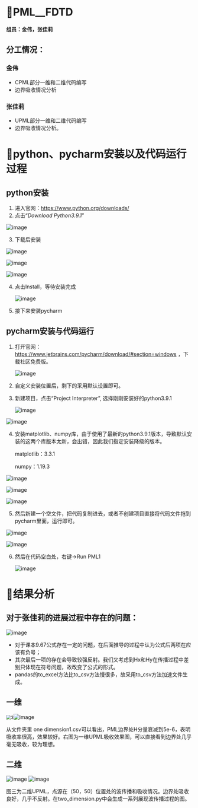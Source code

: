#  🙌PML__FDTD
**组员：金伟，张佳莉**

## 分工情况：
### **金伟**

- CPML部分一维和二维代码编写
- 边界吸收情况分析



### **张佳莉**

- UPML部分一维和二维代码编写
- 边界吸收情况分析。



# 🛴python、pycharm安装以及代码运行过程

## python安装

1. 进入官网：https://www.python.org/downloads/
2. 点击“*Download Python3.9.1*”

![image](./img/image-20201231171705827.png)

3. 下载后安装

![image](./img/image-20201231172928099.png)

![image](./img/image-20201231173203458.png)

![image](./img/image-20201231173240406.png)

4. 点击Install，等待安装完成

   ![image](./img/image-20201231173835947.png)

5. 接下来安装pycharm

## pycharm安装与代码运行

1. 打开官网：https://www.jetbrains.com/pycharm/download/#section=windows ，下载社区免费版。

   ![image](./img/image-20201231173950723.png)

2. 自定义安装位置后，剩下的采用默认设置即可。

3. 新建项目，点击“Project Interpreter”, 选择刚刚安装好的python3.9.1

   ![image](./img/image-20201231175138638.png)

![image](./img/image-20201231175301601.png)

4. 安装matplotlib、numpy库，由于使用了最新的python3.9.1版本，导致默认安装的这两个库版本太新，会出错，因此我们指定安装降级的版本。

   matplotlib：3.3.1

   numpy：1.19.3

![image](./img/image-20201231180909594.png)

![image](./img/image-20201231181040295.png)

![image](./img/image-20201231181321916.png)

5. 然后新建一个空文件，把代码复制进去，或者不创建项目直接将代码文件拖到pycharm里面，运行即可。

![image](./img/image-20201231175451440.png)

![image](./img/image-20201231175521202.png)

6. 然后在代码空白处，右键→Run PML1

   ![image](./img/image-20201231181600831.png)




# 🎈结果分析

## 对于张佳莉的进展过程中存在的问题：

![image](./img/image-20201231213528766.png)

- 对于课本9.67公式存在一定的问题，在后面推导的过程中认为公式后两项在应该有负号；
- 其次最后一项的存在会导致较强反射。我们又考虑到Hx和Hy在传播过程中差别只体现在符号问题，故改变了公式的形式。
- pandas的to_excel方法比to_csv方法慢很多，故采用to_csv方法加速文件生成。

## 一维

<img src="./img/1.png" alt="3" style="zoom: 80%;" />![image](./img/Figure_1.png)

从文件夹里 one dimension1.csv可以看出，PML边界处H分量衰减到5e-6，表明吸收率很高，效果较好。右图为一维UPML吸收效果图，可以直接看到边界处几乎毫无吸收，较为理想。

## 二维

![image](./img/Figure_2.png)
![image](./img/3.png)

图三为二维UPML，点源在（50，50）位置处的波传播和吸收情况。边界处吸收良好，几乎不反射。在two_dimension.py中会生成一系列展现波传播过程的图。

